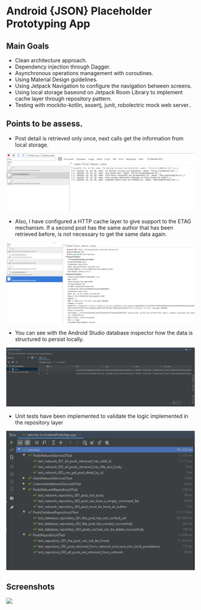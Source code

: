 # Android {JSON} Placeholder Prototyping App

## Main Goals

* Clean architecture approach.
* Dependency injection through Dagger.
* Asynchronous operations management with coroutines.
* Using Material Design guidelines.
* Using Jetpack Navigation to configure the navigation between screens.
* Using local storage baseond on Jetpack Room Library to implement cache layer through repository pattern.
* Testing with mockito-kotlin, assertj, junit, robolectric mock web server..

## Points to be assess.

* Post detail is retrieved only once, next calls get the information from local storage.

<img  src="./images/network_inspector.PNG" />

* Also, I have configured a HTTP cache layer to give support to the ETAG mechanism. If a second post has the same author that has been retrieved before, is not necessary to get the same data again.

<img src="./images/network_inspector_2.PNG" />

* You can see with the Android Studio database inspector how the data is structured to persist locally.

<img src="./images/database_inspector.PNG" />

* Unit tests have been implemented to validate the logic implemented in the repository layer

<img src="./images/test.PNG" />


## Screenshots

<img width="250px" align="left" src="./images/app_gift.gif" />


